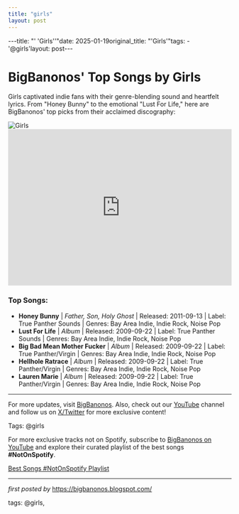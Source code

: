 ```yaml
---
title: "girls"
layout: post
---
```

---title: "' 'Girls''"date: 2025-01-19original_title: "'Girls'"tags:  - '@girls'layout: post---<!-- Title of the Post --><h1>BigBanonos' Top Songs by Girls</h1> <!-- Introductory Text --><p>Girls captivated indie fans with their genre-blending sound and heartfelt lyrics. From "Honey Bunny" to the emotional "Lust For Life," here are BigBanonos' top picks from their acclaimed discography:</p> <!-- Featured Image --><div> <img src="https://media.npr.org/assets/img/2011/08/22/a91adf4-8f1028fc742338f30adf218e13518c40f321f081.jpeg?s=1100&c=85&f=jpeg" alt="Girls"></div> <!-- Spotify Embed --><div> <iframe src="https://open.spotify.com/embed/playlist/3VRnEWFPPLVliJSDpQ9QuC?utm_source=generator" width="100%" height="352" frameBorder="0" allowfullscreen="" allow="autoplay; clipboard-write; encrypted-media; fullscreen; picture-in-picture" loading="lazy"></iframe></div> <!-- Song Information --><h3>Top Songs:</h3><ul> <li><strong>Honey Bunny</strong> | <em>Father, Son, Holy Ghost</em> | Released: 2011-09-13 | Label: True Panther Sounds | Genres: Bay Area Indie, Indie Rock, Noise Pop</li> <li><strong>Lust For Life</strong> | <em>Album</em> | Released: 2009-09-22 | Label: True Panther Sounds | Genres: Bay Area Indie, Indie Rock, Noise Pop</li> <li><strong>Big Bad Mean Mother Fucker</strong> | <em>Album</em> | Released: 2009-09-22 | Label: True Panther/Virgin | Genres: Bay Area Indie, Indie Rock, Noise Pop</li> <li><strong>Hellhole Ratrace</strong> | <em>Album</em> | Released: 2009-09-22 | Label: True Panther/Virgin | Genres: Bay Area Indie, Indie Rock, Noise Pop</li> <li><strong>Lauren Marie</strong> | <em>Album</em> | Released: 2009-09-22 | Label: True Panther/Virgin | Genres: Bay Area Indie, Indie Rock, Noise Pop</li></ul> <!-- Footer Links --><hr /><p>For more updates, visit <a href="https://bigbanonos.blogspot.com/" target="_blank">BigBanonos</a>. Also, check out our <a href="https://www.youtube.com/@BigBanonos" target="_blank">YouTube</a> channel and follow us on <a href="https://x.com/bigbanonos" target="_blank">X/Twitter</a> for more exclusive content!</p> <!-- Tags --><p>Tags: @girls</p><!--Subscribe and Playlist Links--><div>    <p>For more exclusive tracks not on Spotify, subscribe to <a href="https://www.youtube.com/@BigBanonos" target="_blank">BigBanonos on YouTube</a> and explore their curated playlist of the best songs <strong>#NotOnSpotify</strong>.</p>    <p><a href="https://www.youtube.com/playlist?list=PLtuNtuTatqI0kFahUCbtbfenC_ET5O_tr" target="_blank">Best Songs #NotOnSpotify Playlist<br /></a></p></div><hr /><p><em>first posted by</em> <a href="https://bigbanonos.blogspot.com/" rel="noopener" target="_new">https://bigbanonos.blogspot.com/</a></p><p>tags: @girls,</p>